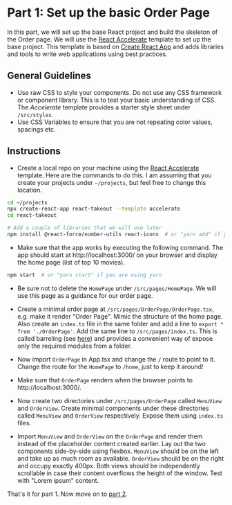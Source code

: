# Part 1: Set up the basic Order Page

In this part, we will set up the base React project and build the skeleton of
the Order page. We will use the
[React Accelerate](https://github.com/PublicisSapient/cra-template-accelerate)
template to set up the base project. This template is based on
[Create React App](https://github.com/facebook/create-react-app) and adds
libraries and tools to write web applications using best practices.

## General Guidelines

- Use raw CSS to style your components. Do not use any CSS framework or
  component library. This is to test your basic understanding of CSS. The
  _Accelerate_ template provides a starter style sheet under `/src/styles`.
- Use CSS Variables to ensure that you are not repeating color values, spacings
  etc.

## Instructions

- Create a local repo on your machine using the
  [React Accelerate](https://github.com/PublicisSapient/cra-template-accelerate)
  template. Here are the commands to do this. I am assuming that you create your
  projects under `~/projects`, but feel free to change this location.

```sh
cd ~/projects
npx create-react-app react-takeout --template accelerate
cd react-takeout

# Add a couple of libraries that we will use later
npm install @react-force/number-utils react-icons  # or "yarn add" if you are using yarn
```

- Make sure that the app works by executing the following command. The app
  should start at http://localhost:3000/ on your browser and display the home
  page (list of top 10 movies).

```sh
npm start  # or "yarn start" if you are using yarn
```

- Be sure not to delete the `HomePage` under `/src/pages/HomePage`. We will use
  this page as a guidance for our order page.

- Create a minimal order page at `/src/pages/OrderPage/OrderPage.tsx`, e.g. make
  it render "Order Page". Mimic the structure of the home page. Also create an
  `index.ts` file in the same folder and add a line to
  `export * from './OrderPage'`. Add the same line to `/src/pages/index.ts`.
  This is called barreling (see
  [here](https://basarat.gitbook.io/typescript/main-1/barrel)) and provides a
  convenient way of expose only the required modules from a folder.

- Now import `OrderPage` in App.tsx and change the `/` route to point to it.
  Change the route for the `HomePage` to `/home`, just to keep it around!

- Make sure that `OrderPage` renders when the browser points to
  http://localhost:3000/.

- Now create two directories under `/src/pages/OrderPage` called `MenuView` and
  `OrderView`. Create minimal components under these directories called
  `MenuView` and `OrderView` respectively. Expose them using `index.ts` files.

- Import `MenuView` and `OrderView` on the `OrderPage` and render them instead
  of the placeholder content created earlier. Lay out the two components
  side-by-side using flexbox. `MenuView` should be on the left and take up as
  much room as available. `OrderView` should be on the right and occupy exactly
  400px. Both views should be independently scrollable in case their content
  overflows the height of the window. Test with "Lorem ipsum" content.

That's it for part 1. Now move on to [part 2](part-2-menu-view.md).
